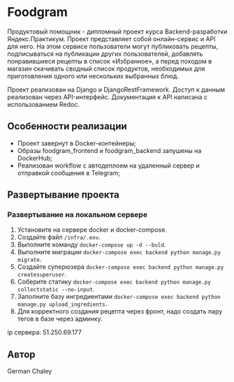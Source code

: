# Foodgram

Продуктовый помощник - дипломный проект курса Backend-разработки Яндекс.Практикум. Проект представляет собой онлайн-сервис и API для него. На этом сервисе пользователи могут публиковать рецепты, подписываться на публикации других пользователей, добавлять понравившиеся рецепты в список «Избранное», а перед походом в магазин скачивать сводный список продуктов, необходимых для приготовления одного или нескольких выбранных блюд.

Проект реализован на Django и DjangoRestFramework. Доступ к данным реализован через API-интерфейс. Документация к API написана с использованием Redoc.

## Особенности реализации

- Проект завернут в Docker-контейнеры;
- Образы foodgram_frontend и foodgram_backend запушены на DockerHub;
- Реализован workflow c автодеплоем на удаленный сервер и отправкой сообщения в Telegram;

## Развертывание проекта

### Развертывание на локальном сервере

1. Установите на сервере docker и docker-compose.
2. Создайте файл `/infra/.env`.
3. Выполните команду `docker-compose up -d --buld`.
4. Выполните миграции `docker-compose exec backend python manage.py migrate`.
5. Создайте суперюзера `docker-compose exec backend python manage.py createsuperuser`.
6. Соберите статику `docker-compose exec backend python manage.py collectstatic --no-input`.
7. Заполните базу ингредиентами `docker-compose exec backend python manage.py upload_ingredients`.
8. Для корректного создания рецепта через фронт, надо создать пару тегов в базе через админку.


ip сервера: 51.250.69.177
## Автор

German Chaley